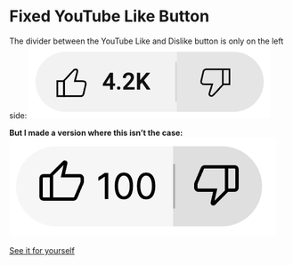 # Fixed YouTube Like Button

The divider between the YouTube Like and Dislike button is only on the left side:
![Broken YouTube Like button](pictures/broken-yt.png)

**But I made a version where this isn’t the case:**  
![Fixed YouTube Like button](pictures/fixed-mine.png)

[See it for yourself](https://theblckbird.github.io/fixed-youtube-like-button/)
